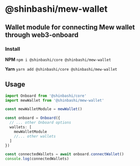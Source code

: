 # @shinbashi/mew-wallet

## Wallet module for connecting Mew wallet through web3-onboard

### Install

**NPM**
`npm i @shinbashi/core @shinbashi/mew-wallet`

**Yarn**
`yarn add @shinbashi/core @shinbashi/mew-wallet`

## Usage

```typescript
import Onboard from '@shinbashi/core'
import mewWallet from '@shinbashi/mew-wallet'

const mewWalletModule = mewWallet()

const onboard = Onboard({
  // ... other Onboard options
  wallets: [
    mewWalletModule
    //... other wallets
  ]
})

const connectedWallets = await onboard.connectWallet()
console.log(connectedWallets)
```
